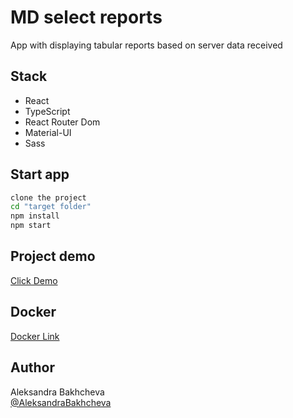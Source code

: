 # MD select reports

App with displaying tabular reports based on server data received

## Stack

- React
- TypeScript
- React Router Dom
- Material-UI
- Sass

## Start app

```bash
clone the project
cd "target folder"
npm install
npm start
```

## Project demo

<a target="_blank" href="https://aleksandrabakhcheva.github.io/md-test_app/">Click Demo</a>

## Docker

<a target="_blank" href="https://hub.docker.com/r/aleksandrabakhcheva/md-test_app">Docker Link</a>

## Author

Aleksandra Bakhcheva<br>
[@AleksandraBakhcheva](https://github.com/AleksandraBakhcheva)
